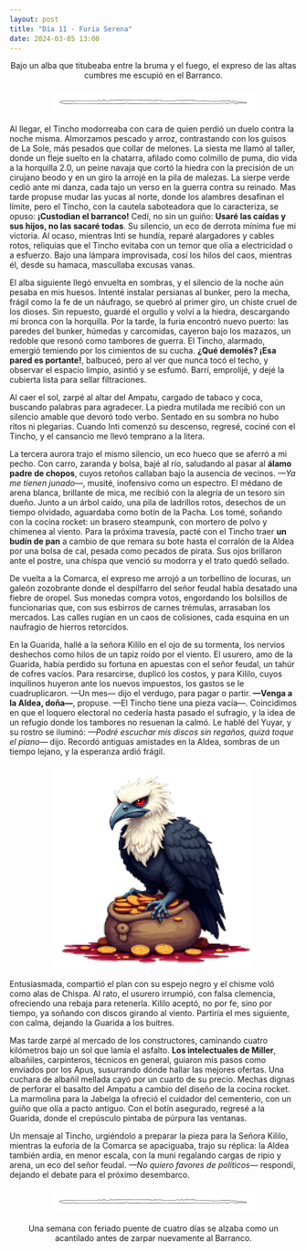 ```yaml
---
layout: post
title: "Día 11 - Furia Serena"
date: 2024-03-05 13:00
---
```

<div style="text-align: center;">
  <p>Bajo un alba que titubeaba entre la bruma y el fuego, el expreso de las altas cumbres me escupió en el Barranco.</p>
</div>

<img src="/assets/images/separador.png" alt="Separador" style="display: block; margin: 20px auto;">

Al llegar, el Tincho modorreaba con cara de quien perdió un duelo contra la noche misma. Almorzamos pescado y arroz, contrastando con los guisos de La Sole, más pesados que collar de melones. La siesta me llamó al taller, donde un fleje suelto en la chatarra, afilado como colmillo de puma, dio vida a la horquilla 2.0, un peine navaja que cortó la hiedra con la precisión de un cirujano beodo y en un giro la arrojé en la pila de malezas. La sierpe verde cedió ante mi danza, cada tajo un verso en la guerra contra su reinado. Mas tarde propuse mudar las yucas al norte, donde los alambres desafinan el límite, pero el Tincho, con la cautela saboteadora que lo caracteriza, se opuso: **¡Custodian el barranco!** Cedí, no sin un guiño: **Usaré las caídas y sus hijos, no las sacaré todas**. Su silencio, un eco de derrota mínima fue mi victoria. Al ocaso, mientras Inti se hundía, reparé alargadores y cables rotos, reliquias que el Tincho evitaba con un temor que olía a electricidad o a esfuerzo. Bajo una lámpara improvisada, cosí los hilos del caos, mientras él, desde su hamaca, mascullaba excusas vanas.
<br>

El alba siguiente llegó envuelta en sombras, y el silencio de la noche aún pesaba en mis huesos. Intenté instalar persianas al bunker, pero la mecha, frágil como la fe de un náufrago, se quebró al primer giro, un chiste cruel de los dioses. Sin repuesto, guardé el orgullo y volví a la hiedra, descargando mi bronca con la horquilla. Por la tarde, la furia encontró nuevo puerto: las paredes del bunker, húmedas y carcomidas, cayeron bajo los mazazos, un redoble que resonó como tambores de guerra. El Tincho, alarmado, emergió temiendo por los cimientos de su cucha. **¿Qué demolés? ¡Esa pared es portante!**, balbuceó, pero al ver que nunca tocó el techo, y observar el espacio limpio, asintió y se esfumó. Barrí, emprolijé, y dejé la cubierta lista para sellar filtraciones.
<br>

Al caer el sol, zarpé al altar del Ampatu, cargado de tabaco y coca, buscando palabras para agradecer. La piedra mutilada me recibió con un silencio amable que devoró todo verbo. Sentado en su sombra no hubo ritos ni plegarias. Cuando Inti comenzó su descenso, regresé, cociné con el Tincho, y el cansancio me llevó temprano a la litera. 
<br>

La tercera aurora trajo el mismo silencio, un eco hueco que se aferró a mi pecho. Con carro, zaranda y bolsa, bajé al río, saludando al pasar al **álamo padre de chopos**, cuyos retoños callaban bajo la ausencia de vecinos. _—Ya me tienen junado—_, musité, inofensivo como un espectro. El médano de arena blanca, brillante de mica, me recibió con la alegría de un tesoro sin dueño. Junto a un árbol caído, una pila de ladrillos rotos, desechos de un tiempo olvidado, aguardaba como botín de la Pacha. Los tomé, soñando con la cocina rocket: un brasero steampunk, con mortero de polvo y chimenea al viento. Para la próxima travesía, pacté con el Tincho traer **un budín de pan** a cambio de que remara su bote hasta el corralón de la Aldea por una bolsa de cal, pesada como pecados de pirata. Sus ojos brillaron ante el postre, una chispa que venció su modorra y el trato quedó sellado.
<br>

De vuelta a la Comarca, el expreso me arrojó a un torbellino de locuras, un galeón zozobrante donde el despilfarro del señor feudal había desatado una fiebre de oropel. Sus monedas compra votos, engordando los bolsillos de funcionarias que, con sus esbirros de carnes trémulas, arrasaban los mercados. Las calles rugían en un caos de colisiones, cada esquina en un naufragio de hierros retorcidos. 
<br>

En la Guarida, hallé a la señora Kililo en el ojo de su tormenta, los nervios deshechos como hilos de un tapiz roído por el viento. El usurero, amo de la Guarida, había perdido su fortuna en apuestas con el señor feudal, un tahúr de cofres vacíos. Para resarcirse, duplicó los costos, y para Kililo, cuyos inquilinos huyeron ante los nuevos impuestos, los gastos se le cuadruplicaron. —Un mes— dijo el verdugo, para pagar o partir. **—Venga a la Aldea, doña—**, propuse. —El Tincho tiene una pieza vacía—. Coincidimos en que el loquero electoral no cedería hasta pasado el sufragio, y la idea de un refugio donde los tambores no resuenan la calmó. Le hablé del Yuyar, y su rostro se iluminó: _—Podré escuchar mis discos sin regaños, quizá toque el piano—_ dijo. Recordó antiguas amistades en la Aldea, sombras de un tiempo lejano, y la esperanza ardió frágil.

<img src="/assets/images/usurero.png" alt="Usurero" style="display: block; margin: 20px auto;">

Entusiasmada, compartió el plan con su espejo negro y el chisme voló como alas de Chispa. Al rato, el usurero irrumpió, con falsa clemencia, ofreciendo una rebaja para retenerla. Kililo aceptó, no por fe, sino por tiempo, ya soñando con discos girando al viento. Partiría el mes siguiente, con calma, dejando la Guarida a los buitres.
<br>

Mas tarde zarpé al mercado de los constructores, caminando cuatro kilómetros bajo un sol que lamía el asfalto. **Los intelectuales de Miller**, albañiles, carpinteros, técnicos en general, guiaron mis pasos como enviados por los Apus, susurrando dónde hallar las mejores ofertas. Una cuchara de albañil mellada cayó por un cuarto de su precio. Mechas dignas de perforar el basalto del Ampatu a cambio del diseño de la cocina rocket. La marmolina para la Jabelga la ofreció el cuidador del cementerio, con un guiño que olía a pacto antiguo. Con el botín asegurado, regresé a la Guarida, donde el crepúsculo pintaba de púrpura las ventanas.
<br>

Un mensaje al Tincho, urgiéndolo a preparar la pieza para la Señora Kililo, mientras la euforia de la Comarca se apaciguaba, trajo su réplica: la Aldea también ardía, en menor escala, con la muni regalando cargas de ripio y arena, un eco del señor feudal. _—No quiero favores de políticos—_ respondí, dejando el debate para el próximo desembarco.

<img src="/assets/images/separador.png" alt="Separador" style="display: block; margin: 20px auto;">

<div style="text-align: center;">
  <p>Una semana con feriado puente de cuatro días se alzaba como un acantilado antes de zarpar nuevamente al Barranco.</p>
</div>
